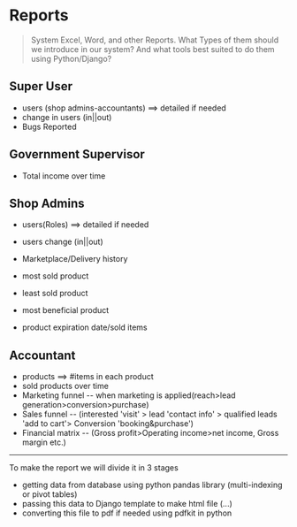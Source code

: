 # Reports

> System Excel, Word, and other Reports. What Types of them should we introduce in our system? And what tools best suited to do them using Python/Django?

## Super User

- users (shop admins-accountants) ==> detailed if needed
- change in users (in||out)
- Bugs Reported

## Government Supervisor

- Total income over time

## Shop Admins

- users(Roles) ==> detailed if needed
- users change (in||out)
- Marketplace/Delivery history

- most sold product
- least sold product
- most beneficial product

- product expiration date/sold items

## Accountant

- products ==> #items in each product
- sold products over time
- Marketing funnel -- when marketing is applied(reach>lead generation>conversion>purchase)
- Sales funnel -- (interested 'visit' > lead 'contact info' > qualified leads 'add to cart'> Conversion 'booking&purchase')
- Financial matrix -- (Gross profit>Operating income>net income, Gross margin etc.)

---

To make the report we will divide it in 3 stages

- getting data from database using python pandas library (multi-indexing or pivot tables)
- passing this data to Django template to make html file (...)
- converting this file to pdf if needed using pdfkit in python
